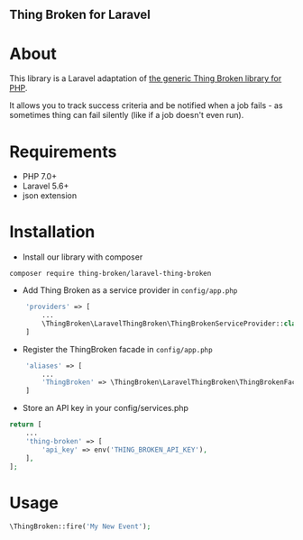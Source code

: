 Thing Broken for Laravel
---

# About
This library is a Laravel adaptation of [the generic Thing Broken library for PHP](https://github.com/thing-broken/thing-broken).

It allows you to track success criteria and be notified when a job fails - as sometimes thing can fail silently (like if a job doesn't even run).

# Requirements

- PHP 7.0+
- Laravel 5.6+
- json extension

# Installation

- Install our library with composer

`composer require thing-broken/laravel-thing-broken`

- Add Thing Broken as a service provider in `config/app.php`

```php
    'providers' => [
        ...
        \ThingBroken\LaravelThingBroken\ThingBrokenServiceProvider::class,
    ]
```

- Register the ThingBroken facade in `config/app.php`

```php
    'aliases' => [
        ...
        'ThingBroken' => \ThingBroken\LaravelThingBroken\ThingBrokenFacade::class
    ]
```

- Store an API key in your config/services.php

```php
return [
    ...
    'thing-broken' => [
        'api_key' => env('THING_BROKEN_API_KEY'),
    ],
];
```
# Usage

```php
\ThingBroken::fire('My New Event');
```
